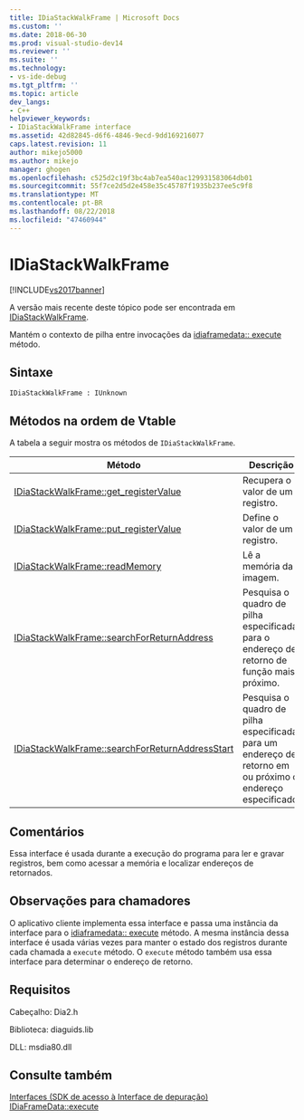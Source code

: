 ```yaml
---
title: IDiaStackWalkFrame | Microsoft Docs
ms.custom: ''
ms.date: 2018-06-30
ms.prod: visual-studio-dev14
ms.reviewer: ''
ms.suite: ''
ms.technology:
- vs-ide-debug
ms.tgt_pltfrm: ''
ms.topic: article
dev_langs:
- C++
helpviewer_keywords:
- IDiaStackWalkFrame interface
ms.assetid: 42d82845-d6f6-4846-9ecd-9dd169216077
caps.latest.revision: 11
author: mikejo5000
ms.author: mikejo
manager: ghogen
ms.openlocfilehash: c525d2c19f3bc4ab7ea540ac129931583064db01
ms.sourcegitcommit: 55f7ce2d5d2e458e35c45787f1935b237ee5c9f8
ms.translationtype: MT
ms.contentlocale: pt-BR
ms.lasthandoff: 08/22/2018
ms.locfileid: "47460944"
---
```

# <a name="idiastackwalkframe"></a>IDiaStackWalkFrame
[!INCLUDE[vs2017banner](../../includes/vs2017banner.md)]

A versão mais recente deste tópico pode ser encontrada em [IDiaStackWalkFrame](https://docs.microsoft.com/visualstudio/debugger/debug-interface-access/idiastackwalkframe).  
  
Mantém o contexto de pilha entre invocações da [idiaframedata:: execute](../../debugger/debug-interface-access/idiaframedata-execute.md) método.  
  
## <a name="syntax"></a>Sintaxe  
  
```  
IDiaStackWalkFrame : IUnknown  
```  
  
## <a name="methods-in-vtable-order"></a>Métodos na ordem de Vtable  
 A tabela a seguir mostra os métodos de `IDiaStackWalkFrame`.  
  
|Método|Descrição|  
|------------|-----------------|  
|[IDiaStackWalkFrame::get_registerValue](../../debugger/debug-interface-access/idiastackwalkframe-get-registervalue.md)|Recupera o valor de um registro.|  
|[IDiaStackWalkFrame::put_registerValue](../../debugger/debug-interface-access/idiastackwalkframe-put-registervalue.md)|Define o valor de um registro.|  
|[IDiaStackWalkFrame::readMemory](../../debugger/debug-interface-access/idiastackwalkframe-readmemory.md)|Lê a memória da imagem.|  
|[IDiaStackWalkFrame::searchForReturnAddress](../../debugger/debug-interface-access/idiastackwalkframe-searchforreturnaddress.md)|Pesquisa o quadro de pilha especificada para o endereço de retorno de função mais próximo.|  
|[IDiaStackWalkFrame::searchForReturnAddressStart](../../debugger/debug-interface-access/idiastackwalkframe-searchforreturnaddressstart.md)|Pesquisa o quadro de pilha especificada para um endereço de retorno em ou próximo o endereço especificado.|  
  
## <a name="remarks"></a>Comentários  
 Essa interface é usada durante a execução do programa para ler e gravar registros, bem como acessar a memória e localizar endereços de retornados.  
  
## <a name="notes-for-callers"></a>Observações para chamadores  
 O aplicativo cliente implementa essa interface e passa uma instância da interface para o [idiaframedata:: execute](../../debugger/debug-interface-access/idiaframedata-execute.md) método. A mesma instância dessa interface é usada várias vezes para manter o estado dos registros durante cada chamada a `execute` método. O `execute` método também usa essa interface para determinar o endereço de retorno.  
  
## <a name="requirements"></a>Requisitos  
 Cabeçalho: Dia2.h  
  
 Biblioteca: diaguids.lib  
  
 DLL: msdia80.dll  
  
## <a name="see-also"></a>Consulte também  
 [Interfaces (SDK de acesso à Interface de depuração)](../../debugger/debug-interface-access/interfaces-debug-interface-access-sdk.md)   
 [IDiaFrameData::execute](../../debugger/debug-interface-access/idiaframedata-execute.md)



